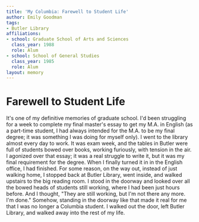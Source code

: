 ```yaml
---
title: 'My Columbia: Farewell to Student Life'
author: Emily Goodman
tags:
- Butler Library
affiliations:
- school: Graduate School of Arts and Sciences
  class_year: 1988
  role: Alum
- school: School of General Studies
  class_year: 1985
  role: Alum
layout: memory
---
```


# Farewell to Student Life

It's one of my definitive memories of graduate school. I'd been struggling for a week to complete my final master's essay to get my M.A. in English (as a part-time student, I had always intended for the M.A. to be my final degree; it was something I was doing for myself only). I went to the library almost every day to work. It was exam week, and the tables in Butler were full of students bowed over books, working furiously, with tension in the air. I agonized over that essay; it was a real struggle to write it, but it was my final requirement for the degree. When I finally turned it in in the English office, I had finished. For some reason, on the way out, instead of just walking home, I stopped back at Butler Library, went inside, and walked upstairs to the big reading room. I stood in the doorway and looked over all the bowed heads of students still working, where I had been just hours before. And I thought, "They are still working, but I'm not there any more. I'm done." Somehow, standing in the doorway like that made it real for me that I was no longer a Columbia student. I walked out the door, left Butler Library, and walked away into the rest of my life.
